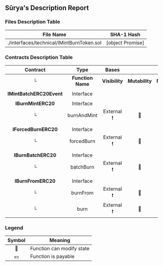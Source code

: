 ## Sūrya's Description Report

### Files Description Table


|  File Name  |  SHA-1 Hash  |
|-------------|--------------|
| ./interfaces/technical/IMintBurnToken.sol | [object Promise] |


### Contracts Description Table


|  Contract  |         Type        |       Bases      |                  |                 |
|:----------:|:-------------------:|:----------------:|:----------------:|:---------------:|
|     └      |  **Function Name**  |  **Visibility**  |  **Mutability**  |  **Modifiers**  |
||||||
| **IMintBatchERC20Event** | Interface |  |||
||||||
| **IBurnMintERC20** | Interface |  |||
| └ | burnAndMint | External ❗️ | 🛑  |NO❗️ |
||||||
| **IForcedBurnERC20** | Interface |  |||
| └ | forcedBurn | External ❗️ | 🛑  |NO❗️ |
||||||
| **IBurnBatchERC20** | Interface |  |||
| └ | batchBurn | External ❗️ | 🛑  |NO❗️ |
||||||
| **IBurnFromERC20** | Interface |  |||
| └ | burnFrom | External ❗️ | 🛑  |NO❗️ |
| └ | burn | External ❗️ | 🛑  |NO❗️ |


### Legend

|  Symbol  |  Meaning  |
|:--------:|-----------|
|    🛑    | Function can modify state |
|    💵    | Function is payable |
